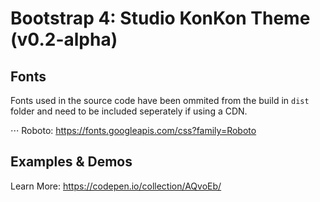 # Bootstrap 4: Studio KonKon Theme (v0.2-alpha)


Fonts
---

Fonts used in the source code have  been ommited from the build in `dist` folder and need to be included seperately if using a CDN.

⋅⋅⋅ Roboto: https://fonts.googleapis.com/css?family=Roboto


Examples & Demos
---

Learn More: https://codepen.io/collection/AQvoEb/
